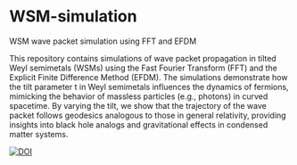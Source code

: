 # WSM-simulation
WSM wave packet simulation using FFT and EFDM

This repository contains simulations of wave packet propagation in tilted Weyl semimetals (WSMs) using the Fast Fourier Transform (FFT) and the Explicit Finite Difference Method (EFDM). The simulations demonstrate how the tilt parameter t in Weyl semimetals influences the dynamics of fermions, mimicking the behavior of massless particles (e.g., photons) in curved spacetime. By varying the tilt, we show that the trajectory of the wave packet follows geodesics analogous to those in general relativity, providing insights into black hole analogs and gravitational effects in condensed matter systems.

[![DOI](https://zenodo.org/badge/946751988.svg)](https://doi.org/10.5281/zenodo.15035238)
